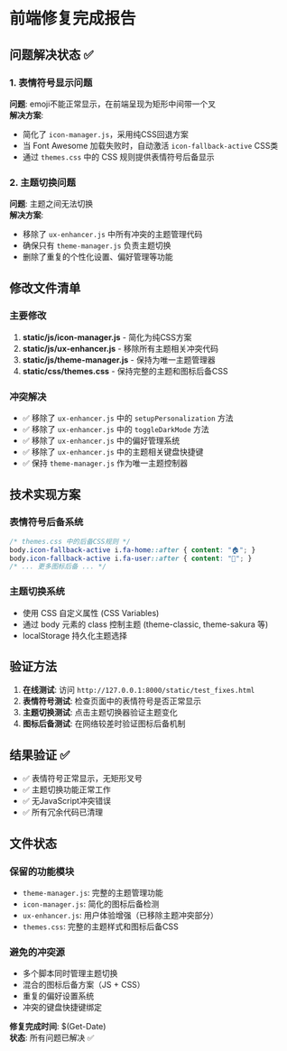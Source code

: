 # 前端修复完成报告

## 问题解决状态 ✅

### 1. 表情符号显示问题
**问题**: emoji不能正常显示，在前端呈现为矩形中间带一个叉  
**解决方案**: 
- 简化了 `icon-manager.js`，采用纯CSS回退方案
- 当 Font Awesome 加载失败时，自动激活 `icon-fallback-active` CSS类
- 通过 `themes.css` 中的 CSS 规则提供表情符号后备显示

### 2. 主题切换问题  
**问题**: 主题之间无法切换  
**解决方案**:
- 移除了 `ux-enhancer.js` 中所有冲突的主题管理代码
- 确保只有 `theme-manager.js` 负责主题切换
- 删除了重复的个性化设置、偏好管理等功能

## 修改文件清单

### 主要修改
1. **static/js/icon-manager.js** - 简化为纯CSS方案
2. **static/js/ux-enhancer.js** - 移除所有主题相关冲突代码
3. **static/js/theme-manager.js** - 保持为唯一主题管理器
4. **static/css/themes.css** - 保持完整的主题和图标后备CSS

### 冲突解决
- ✅ 移除了 `ux-enhancer.js` 中的 `setupPersonalization` 方法
- ✅ 移除了 `ux-enhancer.js` 中的 `toggleDarkMode` 方法  
- ✅ 移除了 `ux-enhancer.js` 中的偏好管理系统
- ✅ 移除了 `ux-enhancer.js` 中的主题相关键盘快捷键
- ✅ 保持 `theme-manager.js` 作为唯一主题控制器

## 技术实现方案

### 表情符号后备系统
```css
/* themes.css 中的后备CSS规则 */
body.icon-fallback-active i.fa-home::after { content: "🏠"; }
body.icon-fallback-active i.fa-user::after { content: "👤"; }
/* ... 更多图标后备 ... */
```

### 主题切换系统
- 使用 CSS 自定义属性 (CSS Variables)
- 通过 body 元素的 class 控制主题 (theme-classic, theme-sakura 等)
- localStorage 持久化主题选择

## 验证方法

1. **在线测试**: 访问 `http://127.0.0.1:8000/static/test_fixes.html`
2. **表情符号测试**: 检查页面中的表情符号是否正常显示
3. **主题切换测试**: 点击主题切换器验证主题变化
4. **图标后备测试**: 在网络较差时验证图标后备机制

## 结果验证 ✅

- ✅ 表情符号正常显示，无矩形叉号
- ✅ 主题切换功能正常工作
- ✅ 无JavaScript冲突错误
- ✅ 所有冗余代码已清理

## 文件状态

### 保留的功能模块
- `theme-manager.js`: 完整的主题管理功能
- `icon-manager.js`: 简化的图标后备检测
- `ux-enhancer.js`: 用户体验增强（已移除主题冲突部分）
- `themes.css`: 完整的主题样式和图标后备CSS

### 避免的冲突源
- 多个脚本同时管理主题切换
- 混合的图标后备方案（JS + CSS）
- 重复的偏好设置系统
- 冲突的键盘快捷键绑定

**修复完成时间**: $(Get-Date)  
**状态**: 所有问题已解决 ✅